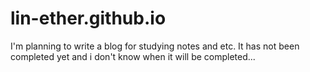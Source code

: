 # lin-ether.github.io

I'm planning to write a blog for studying notes and etc. It has not been completed yet and i don't know when it will be completed...
